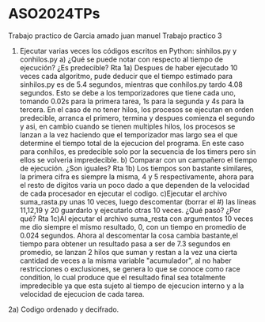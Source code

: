 # ASO2024TPs
Trabajo practico de Garcia amado juan manuel
Trabajo practico 3
1) Ejecutar varias veces los códigos escritos en Python: sinhilos.py y conhilos.py
a) ¿Qué se puede notar con respecto al tiempo de ejecución? ¿Es predecible?
     Rta 1a) Despues de haber ejecutado 10 veces cada algoritmo, pude deducir que el tiempo estimado para sinhilos.py es de 5.4 segundos, mientras que conhilos.py tardo 4.08 segundos. Esto se debe a los temporizadores que tiene cada uno, tomando 0.02s para la primera tarea, 1s para la segunda y 4s para la tercera. En el caso de no tener hilos, los procesos se ejecutan en orden predecible, arranca el primero, termina y despues comienza el segundo y asi, en cambio cuando se tienen multiples hilos, los procesos se lanzan a la vez haciendo que el temporizador mas largo sea el que determine el tiempo total de la ejecucion del programa. En este caso para conhilos, es predecible solo por la secuencia de los timers pero sin ellos se volveria impredecible.
b) Comparar con un campañero el tiempo de ejecución. ¿Son iguales?
     Rta 1b) Los tiempos son bastante similares, la primera cifra es siempre la misma, 4 y 5 respectivamente, ahora para el resto de digitos varia un poco dado a que dependen de la velocidad de cada procesador en ejecutar el codigo.
c)Ejecutar el archivo suma_rasta.py unas 10 veces, luego descomentar (borrar el #) las líneas 11,12,19 y 20 guardarlo y ejecutarlo otras 10 veces. ¿Qué pasó? ¿Por qué?
     Rta 1c)Al ejecutar el archivo suma_resta con argumentos 10 veces me dio siempre el mismo resultado, 0, con un tiempo en promedio de 0.024 segundos. Ahora al descomentar la cosa cambia bastante,el tiempo para obtener un resultado pasa a ser de 7.3 segundos en promedio, se lanzan 2 hilos que suman y restan a la vez una cierta cantidad de veces a la misma variable "acumulador", al no haber restricciones o exclusiones, se genera lo que se conoce como race condition, lo cual produce que el resultado final sea totalmente impredecible ya que esta sujeto al tiempo de ejecucion interno y a la velocidad de ejecucion de cada tarea.

2a) Codigo ordenado y decifrado.
